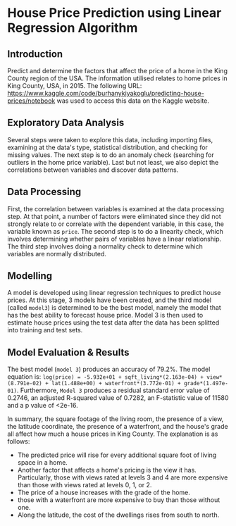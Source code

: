 # House Price Prediction using Linear Regression Algorithm

## Introduction
Predict and determine the factors that affect the price of a home in the King County region of the USA. The information utilised relates to home prices in King County, USA, in 2015. The following URL: https://www.kaggle.com/code/burhanykiyakoglu/predicting-house-prices/notebook was used to access this data on the Kaggle website.

## Exploratory Data Analysis
Several steps were taken to explore this data, including importing files, examining at the data's type, statistical distribution, and checking for missing values. The next step is to do an anomaly check (searching for outliers in the home price variable). Last but not least, we also depict the correlations between variables and discover data patterns.

## Data Processing
First, the correlation between variables is examined at the data processing step. At that point, a number of factors were eliminated since they did not strongly relate to or correlate with the dependent variable, in this case, the variable known as `price`. The second step is to do a linearity check, which involves determining whether pairs of variables have a linear relationship. The third step involves doing a normality check to determine which variables are normally distributed.

## Modelling
A model is developed using linear regression techniques to predict house prices. At this stage, 3 models have been created, and the third model (called `model3`) is determined to be the best model, namely the model that has the best ability to forecast house price. Model 3 is then used to estimate house prices using the test data after the data has been splitted into training and test sets.

## Model Evaluation & Results
The best model (`model 3`) produces an accuracy of 79.2%. The model equation is: `log(price) = -5.932e+01 + sqft_living*(2.163e-04) + view*(8.791e-02) + lat(1.488e+00) + waterfront*(3.772e-01) + grade*(1.497e-01)`. Furthermore, `Model 3` produces a residual standard error value of 0.2746, an adjusted R-squared value of 0.7282, an F-statistic value of 11580 and a p value of <2e-16.

In summary, the square footage of the living room, the presence of a view, the latitude coordinate, the presence of a waterfront, and the house's grade all affect how much a house prices in King County. The explanation is as follows:
- The predicted price will rise for every additional square foot of living space in a home.
- Another factor that affects a home's pricing is the view it has. Particularly, those with views rated at levels 3 and 4 are more expensive than those with views rated at levels 0, 1, or 2.
- The price of a house increases with the grade of the home.
- those with a waterfront are more expensive to buy than those without one.
- Along the latitude, the cost of the dwellings rises from south to north.

